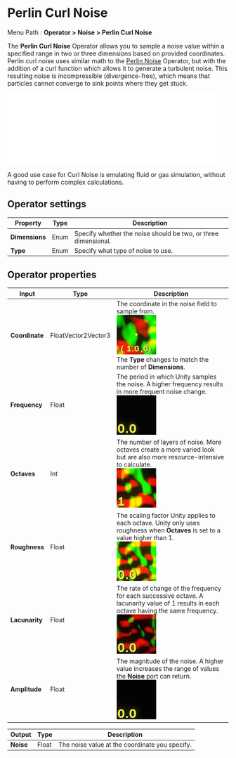 # Perlin Curl Noise

Menu Path : **Operator > Noise > Perlin Curl Noise**

The **Perlin Curl Noise** Operator allows you to sample a noise value within a specified range in two or three dimensions based on provided coordinates. Perlin curl noise uses similar math to the [Perlin Noise](Operator-Perlin-Noise.md) Operator, but with the addition of a curl function which allows it to generate a turbulent noise. This resulting noise is incompressible (divergence-free), which means that particles cannot converge to sink points where they get stuck.

![img](Images/Operator-PerlinCurlNoiseAnimation.gif)

A good use case for Curl Noise is emulating fluid or gas simulation, without having to perform complex calculations.

## Operator settings

| **Property**   | **Type** | **Description**                                              |
| -------------- | -------- | ------------------------------------------------------------ |
| **Dimensions** | Enum     | Specify whether the noise should be two, or three dimensional. |
| **Type**       | Enum     | Specify what type of noise to use.                           |

## Operator properties

| **Input**      | **Type**            | **Description**                                              |
| -------------- | ------------------- | ------------------------------------------------------------ |
| **Coordinate** | FloatVector2Vector3 | The coordinate in the noise field to sample from.<br/>![](Images/Operator-PerlinCurlNoiseCoordinate.gif)<br/>The **Type** changes to match the number of **Dimensions**. |
| **Frequency**  | Float               | The period in which Unity samples the noise. A higher frequency results in more frequent noise change.<br/>![](Images/Operator-PerlinCurlNoiseFrequency.gif) |
| **Octaves**    | Int                 | The number of layers of noise. More octaves create a more varied look but are also more resource-intensive to calculate.<br/>![](Images/Operator-PerlinCurlNoiseOctaves.gif) |
| **Roughness**  | Float               | The scaling factor Unity applies to each octave. Unity only uses roughness when **Octaves** is set to a value higher than 1.<br/>![](Images/Operator-PerlinCurlNoiseRoughness.gif) |
| **Lacunarity** | Float               | The rate of change of the frequency for each successive octave. A lacunarity value of 1 results in each octave having the same frequency.<br/>![](Images/Operator-PerlinCurlNoiseLacunarity.gif) |
| **Amplitude**  | Float               | The magnitude of the noise. A higher value increases the range of values the **Noise** port can return.<br/>![](Images/Operator-PerlinCurlNoiseAmplitude.gif) |

| **Output** | **Type** | **Description**                                |
| ---------- | -------- | ---------------------------------------------- |
| **Noise**  | Float    | The noise value at the coordinate you specify. |